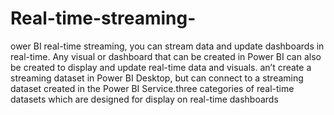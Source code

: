 # Real-time-streaming-
ower BI real-time streaming, you can stream data and update dashboards in real-time. Any visual or dashboard that can be created in Power BI can also be created to display and update real-time data and visuals. an’t create a streaming dataset in Power BI Desktop, but can connect to a streaming dataset created in the Power BI Service.three categories of real-time datasets which are designed for display on real-time dashboards
